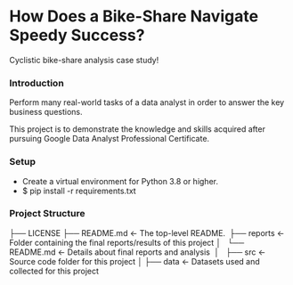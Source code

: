 How Does a Bike-Share Navigate Speedy Success?
==========================================

Cyclistic bike-share analysis case study!

### Introduction
Perform many real-world tasks of a data analyst in order to answer the key business questions.

This project is to demonstrate the knowledge and skills acquired after pursuing Google Data Analyst Professional Certificate.

### Setup
- Create a virtual environment for Python 3.8 or higher.
- $ pip install -r requirements.txt

### Project Structure
├── LICENSE
├── README.md          <- The top-level README. 
├── reports            <- Folder containing the final reports/results of this project
│   └── README.md      <- Details about final reports and analysis 
│   
├── src                <- Source code folder for this project
    │
    ├── data           <- Datasets used and collected for this project
    